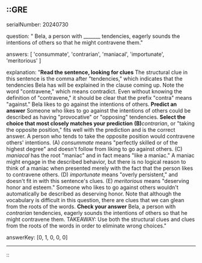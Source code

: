 ::GRE
---

serialNumber: 20240730

question: " Bela, a person with _______ tendencies, eagerly sounds the intentions of others so that he might contravene them."

answers: [
  'consummate',
  'contrarian',
  'maniacal',
  'importunate',
  'meritorious'
]

explanation: "<strong>Read the sentence, looking for clues</strong> The structural clue in this sentence is the comma after \"tendencies,\" which indicates that the tendencies Bela has will be explained in the clause coming up. Note the word \"contravene,\" which means contradict. Even without knowing the definition of \"contravene,\" it should be clear that the prefix \"contra\" means \"against.\" Bela likes to go against the intentions of others. <strong>Predict an answer</strong> Someone who likes to go against the intentions of others could be described as having \"provocative\" or \"opposing\" tendencies. <strong>Select the choice that most closely matches your prediction</strong> <strong>(B)</strong><i>contrarian</i>, or \"taking the opposite position,\" fits well with the prediction and is the correct answer. A person who tends to take the opposite position would contravene others' intentions. (A) <i>consummate</i> means \"perfectly skilled or of the highest degree\" and doesn't follow from liking to go against others. (C) <i>maniacal</i> has the root \"maniac\" and in fact means \"like a maniac.\" A maniac might engage in the described behavior, but there is no logical reason to think of a maniac when presented merely with the fact that the person likes to contravene others. (D) <i>importunate</i> means \"overly persistent,\" and doesn't fit in with this sentence's clues. (E) <i>meritorious</i> means \"deserving honor and esteem.\" Someone who likes to go against others wouldn't automatically be described as deserving honor. Note that although the vocabulary is difficult in this question, there are clues that we can glean from the roots of the words. <strong>Check your answer</strong> Bela, a person with <i>contrarian</i> tendencies, eagerly sounds the intentions of others so that he might contravene them. TAKEAWAY: Use both the structural clues and clues from the roots of the words in order to eliminate wrong choices."

answerKey: [0, 1, 0, 0, 0]

---
::